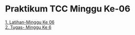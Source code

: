 # Praktikum TCC Minggu Ke-06

[1. Latihan-Minggu Ke 06](/minggu-06/Latihan/latihan-minggu-06.md)<br/>
[2. Tugas- Minggu Ke 6](/minggu-06/Tugas/tugas-minggu-06.md)